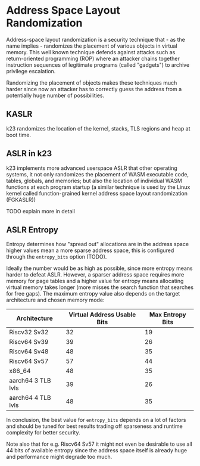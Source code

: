 # Address Space Layout Randomization

Address-space layout randomization is a security technique that - as the name implies - randomizes
the placement of various objects in virtual memory. This well known technique defends against attacks such as 
return-oriented programming (ROP) where an attacker chains together instruction sequences of legitimate programs 
(called "gadgets") to archive privilege escalation.

Randomizing the placement of objects makes these techniques much harder since now an attacker has to correctly guess 
the address from a potentially huge number of possibilities.

## KASLR

k23 randomizes the location of the kernel, stacks, TLS regions and heap at boot time.

## ASLR in k23

k23 implements more advanced userspace ASLR that other operating systems, it not only randomizes the placement of 
WASM executable code, tables, globals, and memories; but also the location of individual WASM functions at each program 
startup (a similar technique is used by the Linux kernel called function-grained kernel address space layout randomization (FGKASLR))

TODO explain more in detail

## ASLR Entropy

Entropy determines how "spread out" allocations are in the address space
higher values mean a more sparse address space, this is configured through the `entropy_bits` option (TODO).

Ideally the number would be as high as possible, since more entropy means harder to defeat
ASLR. However, a sparser address space requires more memory for page tables and a higher
value for entropy means allocating virtual memory takes longer (more misses the search function
that searches for free gaps). The maximum entropy value also depends on the target architecture
and chosen memory mode:

| Architecture           | Virtual Address Usable Bits | Max Entropy Bits |
|------------------------|-----------------------------|------------------|
| Riscv32 Sv32           | 32                          | 19               |
| Riscv64 Sv39           | 39                          | 26               |
| Riscv64 Sv48           | 48                          | 35               |
| Riscv64 Sv57           | 57                          | 44               |
| x86_64                 | 48                          | 35               |
| aarch64 3 TLB lvls     | 39                          | 26               |
| aarch64 4 TLB lvls     | 48                          | 35               |

In conclusion, the best value for `entropy_bits` depends on a lot of factors and should be tuned
for best results trading off sparseness and runtime complexity for better security.

Note also that for e.g. Riscv64 Sv57 it might not even be desirable to use all 44 bits of
available entropy since the address space itself is already huge and performance might degrade
too much.